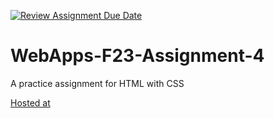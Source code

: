 [![Review Assignment Due Date](https://classroom.github.com/assets/deadline-readme-button-24ddc0f5d75046c5622901739e7c5dd533143b0c8e959d652212380cedb1ea36.svg)](https://classroom.github.com/a/4tKarLeg)
# WebApps-F23-Assignment-4
A practice assignment for HTML with CSS

[Hosted at][def]

[def]: https://44-563-webapps-f23.github.io/44563-webapps-f23-assignment3-yeswanthkanakala07/



